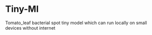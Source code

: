 # Tiny-Ml
Tomato_leaf bacterial spot tiny model which can run locally on small devices without internet
